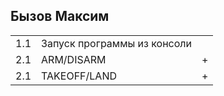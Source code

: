 ## Бызов Максим

<table><tr><td>1.1</td><td>Запуск программы из консоли</td><td> </td></tr><tr><td>2.1</td><td>ARM/DISARM</td><td>+</td></tr><tr><td>2.1</td><td>TAKEOFF/LAND</td><td>+</td></tr></table>